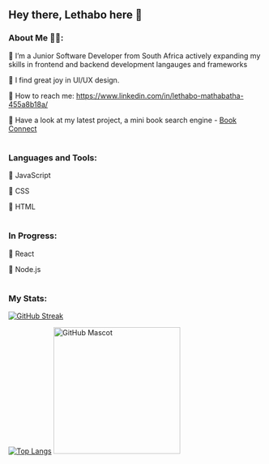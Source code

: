 ## Hey there, Lethabo here 👋

### About Me 👩‍💻:

🔆 I’m a Junior Software Developer from South Africa actively expanding my skills in frontend and backend development langauges and frameworks

🔆 I find great joy in UI/UX design. 

🔆 How to reach me: https://www.linkedin.com/in/lethabo-mathabatha-455a8b18a/

🔆 Have a look at my latest project, a mini book search engine - [Book Connect](https://github.com/lethabomathabatha/LETMAT077_FTO2301_GroupB_LethaboMathabatha_IWA19.git)

#
### Languages and Tools:
🔆 JavaScript

🔆 CSS

🔆 HTML

#
### In Progress:
🔅 React 

🔅 Node.js


#
### My Stats:
[![GitHub Streak](https://streak-stats.demolab.com?user=lethabomathabatha&theme=transparent&border_radius=8&exclude_days=Sun%2CSat&card_width=1000)](https://git.io/streak-stats)                                                                                      


[![Top Langs](https://github-readme-stats.vercel.app/api/top-langs/?username=lethabomathabatha&layout=donut&theme=transparent&border_radius=8&card_width=310)](https://github.com/lethabomathabatha/github-readme-stats) <img src="https://github.com/lethabomathabatha/lethabomathabatha/assets/118384529/74d42b31-1ed1-458d-aadd-ea14b191fd0c-removebg-preview" width="250" alt="GitHub Mascot">

